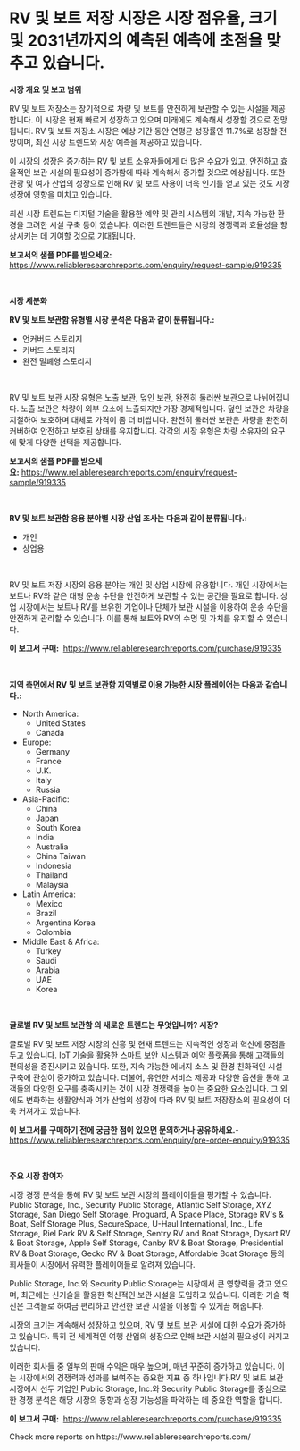 <p><h1>RV 및 보트 저장 시장은 시장 점유율, 크기 및 2031년까지의 예측된 예측에 초점을 맞추고 있습니다.</h1></p><p><strong>시장 개요 및 보고 범위</strong></p>
<p><p>RV 및 보트 저장소는 장기적으로 차량 및 보트를 안전하게 보관할 수 있는 시설을 제공합니다. 이 시장은 현재 빠르게 성장하고 있으며 미래에도 계속해서 성장할 것으로 전망됩니다. RV 및 보트 저장소 시장은 예상 기간 동안 연평균 성장률인 11.7%로 성장할 전망이며, 최신 시장 트렌드와 시장 예측을 제공하고 있습니다. </p><p>이 시장의 성장은 증가하는 RV 및 보트 소유자들에게 더 많은 수요가 있고, 안전하고 효율적인 보관 시설의 필요성이 증가함에 따라 계속해서 증가할 것으로 예상됩니다. 또한 관광 및 여가 산업의 성장으로 인해 RV 및 보트 사용이 더욱 인기를 얻고 있는 것도 시장 성장에 영향을 미치고 있습니다.</p><p>최신 시장 트렌드는 디지털 기술을 활용한 예약 및 관리 시스템의 개발, 지속 가능한 환경을 고려한 시설 구축 등이 있습니다. 이러한 트렌드들은 시장의 경쟁력과 효율성을 향상시키는 데 기여할 것으로 기대됩니다.</p></p>
<p><strong>보고서의 샘플 PDF를 받으세요:</strong> <a href="https://www.reliableresearchreports.com/enquiry/request-sample/919335">https://www.reliableresearchreports.com/enquiry/request-sample/919335</a></p>
<p>&nbsp;</p>
<p><strong>시장 세분화</strong></p>
<p><strong>RV 및 보트 보관함 유형별 시장 분석은 다음과 같이 분류됩니다.:</strong></p>
<p><ul><li>언커버드 스토리지</li><li>커버드 스토리지</li><li>완전 밀폐형 스토리지</li></ul></p>
<p>&nbsp;</p>
<p><p>RV 및 보트 보관 시장 유형은 노출 보관, 덮인 보관, 완전히 둘러싼 보관으로 나뉘어집니다. 노출 보관은 차량이 외부 요소에 노출되지만 가장 경제적입니다. 덮인 보관은 차량을 지철하여 보호하며 대체로 가격이 좀 더 비쌉니다. 완전히 둘러싼 보관은 차량을 완전히 커버하여 안전하고 보호된 상태를 유지합니다. 각각의 시장 유형은 차량 소유자의 요구에 맞게 다양한 선택을 제공합니다.</p></p>
<p><strong>보고서의 샘플 PDF를 받으세요:</strong>&nbsp;<a href="https://www.reliableresearchreports.com/enquiry/request-sample/919335">https://www.reliableresearchreports.com/enquiry/request-sample/919335</a></p>
<p>&nbsp;</p>
<p><strong> RV 및 보트 보관함 응용 분야별 시장 산업 조사는 다음과 같이 분류됩니다.:</strong></p>
<p><ul><li>개인</li><li>상업용</li></ul></p>
<p>&nbsp;</p>
<p><p>RV 및 보트 저장 시장의 응용 분야는 개인 및 상업 시장에 유용합니다. 개인 시장에서는 보트나 RV와 같은 대형 운송 수단을 안전하게 보관할 수 있는 공간을 필요로 합니다. 상업 시장에서는 보트나 RV를 보유한 기업이나 단체가 보관 시설을 이용하여 운송 수단을 안전하게 관리할 수 있습니다. 이를 통해 보트와 RV의 수명 및 가치를 유지할 수 있습니다.</p></p>
<p><strong>이 보고서 구매:</strong>&nbsp; <a href="https://www.reliableresearchreports.com/purchase/919335">https://www.reliableresearchreports.com/purchase/919335</a></p>
<p>&nbsp;</p>
<p><strong>지역 측면에서 RV 및 보트 보관함 지역별로 이용 가능한 시장 플레이어는 다음과 같습니다.:</strong></p>
<p><ul>
    <li>
        North America:
        <ul>
            <li>United States</li>
            <li>Canada</li>
        </ul>
    </li>
    <li>
        Europe:
        <ul>
            <li>Germany</li>
            <li>France</li>
            <li>U.K.</li>
            <li>Italy</li>
            <li>Russia</li>
        </ul>
    </li>
    <li>
        Asia-Pacific:
        <ul>
            <li>China</li>
            <li>Japan</li>
            <li>South Korea</li>
            <li>India</li>
            <li>Australia</li>
            <li>China Taiwan</li>
            <li>Indonesia</li>
            <li>Thailand</li>
            <li>Malaysia</li>
        </ul>
    </li>
    <li>
        Latin America:
        <ul>
            <li>Mexico</li>
            <li>Brazil</li>
            <li>Argentina Korea</li>
            <li>Colombia</li>
        </ul>
    </li>
    <li>
        Middle East & Africa:
        <ul>
            <li>Turkey</li>
            <li>Saudi</li>
            <li>Arabia</li>
            <li>UAE</li>
            <li>Korea</li>
        </ul>
    </li>
    </ul></p>
<p>&nbsp;</p>
<p><strong>글로벌 RV 및 보트 보관함 의 새로운 트렌드는 무엇입니까? 시장?</strong></p>
<p><p>글로벌 RV 및 보트 저장 시장의 신흥 및 현재 트렌드는 지속적인 성장과 혁신에 중점을 두고 있습니다. IoT 기술을 활용한 스마트 보안 시스템과 예약 플랫폼을 통해 고객들의 편의성을 증진시키고 있습니다. 또한, 지속 가능한 에너지 소스 및 환경 친화적인 시설 구축에 관심이 증가하고 있습니다. 더불어, 유연한 서비스 제공과 다양한 옵션을 통해 고객들의 다양한 요구를 충족시키는 것이 시장 경쟁력을 높이는 중요한 요소입니다. 그 외에도 변화하는 생활양식과 여가 산업의 성장에 따라 RV 및 보트 저장장소의 필요성이 더욱 커져가고 있습니다.</p></p>
<p><strong>이 보고서를 구매하기 전에 궁금한 점이 있으면 문의하거나 공유하세요.</strong>- <a href="https://www.reliableresearchreports.com/enquiry/pre-order-enquiry/919335">https://www.reliableresearchreports.com/enquiry/pre-order-enquiry/919335</a></p>
<p>&nbsp;</p>
<p><strong>주요 시장 참여자</strong></p>
<p><p>시장 경쟁 분석을 통해 RV 및 보트 보관 시장의 플레이어들을 평가할 수 있습니다. Public Storage, Inc., Security Public Storage, Atlantic Self Storage, XYZ Storage, San Diego Self Storage, Proguard, A Space Place, Storage RV's & Boat, Self Storage Plus, SecureSpace, U-Haul International, Inc., Life Storage, Riel Park RV & Self Storage, Sentry RV and Boat Storage, Dysart RV & Boat Storage, Apple Self Storage, Canby RV & Boat Storage, Presidential RV & Boat Storage, Gecko RV & Boat Storage, Affordable Boat Storage 등의 회사들이 시장에서 유력한 플레이어들로 알려져 있습니다.</p><p>Public Storage, Inc.와 Security Public Storage는 시장에서 큰 영향력을 갖고 있으며, 최근에는 신기술을 활용한 혁신적인 보관 시설을 도입하고 있습니다. 이러한 기술 혁신은 고객들로 하여금 편리하고 안전한 보관 시설을 이용할 수 있게끔 해줍니다.</p><p>시장의 크기는 계속해서 성장하고 있으며, RV 및 보트 보관 시설에 대한 수요가 증가하고 있습니다. 특히 전 세계적인 여행 산업의 성장으로 인해 보관 시설의 필요성이 커지고 있습니다.</p><p>이러한 회사들 중 일부의 판매 수익은 매우 높으며, 매년 꾸준히 증가하고 있습니다. 이는 시장에서의 경쟁력과 성과를 보여주는 중요한 지표 중 하나입니다.RV 및 보트 보관 시장에서 선두 기업인 Public Storage, Inc.와 Security Public Storage를 중심으로 한 경쟁 분석은 해당 시장의 동향과 성장 가능성을 파악하는 데 중요한 역할을 합니다.</p></p>
<p><strong>이 보고서 구매:</strong>&nbsp;&nbsp;<a href="https://www.reliableresearchreports.com/purchase/919335">https://www.reliableresearchreports.com/purchase/919335</a></p>
<p>Check more reports on https://www.reliableresearchreports.com/</p>
